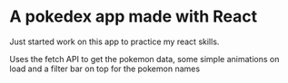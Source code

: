 # A pokedex app made with React

Just started work on this app to practice my react skills.

Uses the fetch API to get the pokemon data, some simple animations on load and a filter bar on top for the pokemon names
